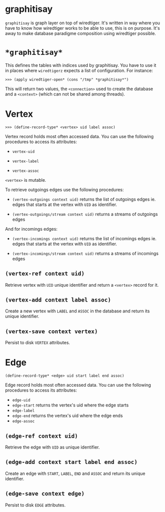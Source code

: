 # graphitisay

`graphitisay` is graph layer on top of wiredtiger. It's written in way
where you have to know how wiredtiger works to be able to use, this is
on purpose. It's away to make database paradigme composition using
wiredtiger possible.

# `*graphitisay*`

This defines the tables with indices used by graphitisay. You have to
use it in places where `wiredtigerz` expects a list of configuration.
For instance:

```
>>> (apply wiredtiger-open* (cons "/tmp" *graphitisay*")
```

This will return two values, the `<connection>` used to create the
database and a `<context>` (which can not be shared among threads).

# Vertex

```
>>> (define-record-type* <vertex> uid label assoc)
```

Vertex record holds most often accessed data. You can use the following
procedures to access its attributes:

- `vertex-uid`

- `vertex-label`

- `vertex-assoc`

`<vertex>` is mutable.

To retrieve outgoings edges use the following procedures:

- `(vertex-outgoings context uid)` returns the list of outgoings edges ie.
  edges that starts at the vertex with `UID` as identifier.

- `(vertex-outgoings/stream context uid)` returns a streams of outgoings edges

And for incomings edges:

- `(vertex-incomings context uid)` returns the list of incomings edges ie.
  edges that starts at the vertex with `UID` as identifier.

- `(vertex-incomings/stream context uid)` returns a streams of incomings edges

## `(vertex-ref context uid)`

Retrieve vertex with `UID` unique identifier and return a `<vertex>` record for it.

## `(vertex-add context label assoc)`

Create a new vertex with `LABEL` and `ASSOC` in the database and
return its unique identifier.

## `(vertex-save context vertex)`

Persist to disk `VERTEX` attributes.

# Edge

```
(define-record-type* <edge> uid start label end assoc)
```

Edge record holds most often accessed data. You can use the
following procedures to access its attributes:

- `edge-uid`
- `edge-start` returns the vertex's uid where the edge starts 
- `edge-label`
- `edge-end` returns the vertex's uid where the edge ends
- `edge-assoc`

## `(edge-ref context uid)`

Retrieve the edge with `UID` as unique identifier.

## `(edge-add context start label end assoc)`

Create an edge with `START`, `LABEL`, `END` and `ASSOC` and return its
unique identifier.

## `(edge-save context edge)`

Persist to disk `EDGE` attributes.
